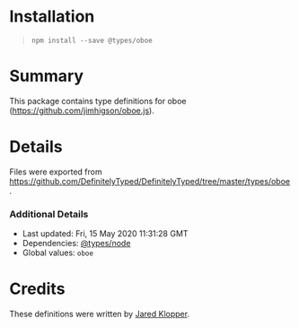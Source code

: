 # Installation
> `npm install --save @types/oboe`

# Summary
This package contains type definitions for oboe (https://github.com/jimhigson/oboe.js).

# Details
Files were exported from https://github.com/DefinitelyTyped/DefinitelyTyped/tree/master/types/oboe.

### Additional Details
 * Last updated: Fri, 15 May 2020 11:31:28 GMT
 * Dependencies: [@types/node](https://npmjs.com/package/@types/node)
 * Global values: `oboe`

# Credits
These definitions were written by [Jared Klopper](https://github.com/optical).
